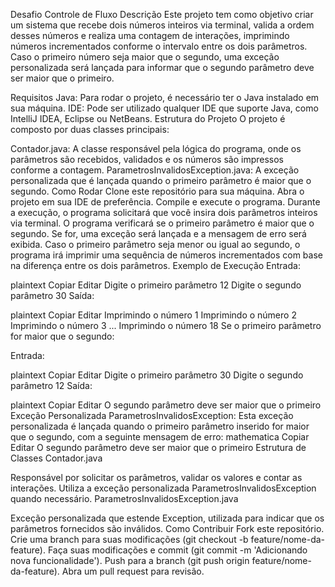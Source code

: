 Desafio Controle de Fluxo
Descrição
Este projeto tem como objetivo criar um sistema que recebe dois números inteiros via terminal, valida a ordem desses números e realiza uma contagem de interações, imprimindo números incrementados conforme o intervalo entre os dois parâmetros. Caso o primeiro número seja maior que o segundo, uma exceção personalizada será lançada para informar que o segundo parâmetro deve ser maior que o primeiro.

Requisitos
Java: Para rodar o projeto, é necessário ter o Java instalado em sua máquina.
IDE: Pode ser utilizado qualquer IDE que suporte Java, como IntelliJ IDEA, Eclipse ou NetBeans.
Estrutura do Projeto
O projeto é composto por duas classes principais:

Contador.java: A classe responsável pela lógica do programa, onde os parâmetros são recebidos, validados e os números são impressos conforme a contagem.
ParametrosInvalidosException.java: A exceção personalizada que é lançada quando o primeiro parâmetro é maior que o segundo.
Como Rodar
Clone este repositório para sua máquina.
Abra o projeto em sua IDE de preferência.
Compile e execute o programa. Durante a execução, o programa solicitará que você insira dois parâmetros inteiros via terminal.
O programa verificará se o primeiro parâmetro é maior que o segundo. Se for, uma exceção será lançada e a mensagem de erro será exibida.
Caso o primeiro parâmetro seja menor ou igual ao segundo, o programa irá imprimir uma sequência de números incrementados com base na diferença entre os dois parâmetros.
Exemplo de Execução
Entrada:

plaintext
Copiar
Editar
Digite o primeiro parâmetro
12
Digite o segundo parâmetro
30
Saída:

plaintext
Copiar
Editar
Imprimindo o número 1
Imprimindo o número 2
Imprimindo o número 3
...
Imprimindo o número 18
Se o primeiro parâmetro for maior que o segundo:

Entrada:

plaintext
Copiar
Editar
Digite o primeiro parâmetro
30
Digite o segundo parâmetro
12
Saída:

plaintext
Copiar
Editar
O segundo parâmetro deve ser maior que o primeiro
Exceção Personalizada
ParametrosInvalidosException: Esta exceção personalizada é lançada quando o primeiro parâmetro inserido for maior que o segundo, com a seguinte mensagem de erro:
mathematica
Copiar
Editar
O segundo parâmetro deve ser maior que o primeiro
Estrutura de Classes
Contador.java

Responsável por solicitar os parâmetros, validar os valores e contar as interações.
Utiliza a exceção personalizada ParametrosInvalidosException quando necessário.
ParametrosInvalidosException.java

Exceção personalizada que estende Exception, utilizada para indicar que os parâmetros fornecidos são inválidos.
Como Contribuir
Fork este repositório.
Crie uma branch para suas modificações (git checkout -b feature/nome-da-feature).
Faça suas modificações e commit (git commit -m 'Adicionando nova funcionalidade').
Push para a branch (git push origin feature/nome-da-feature).
Abra um pull request para revisão.
